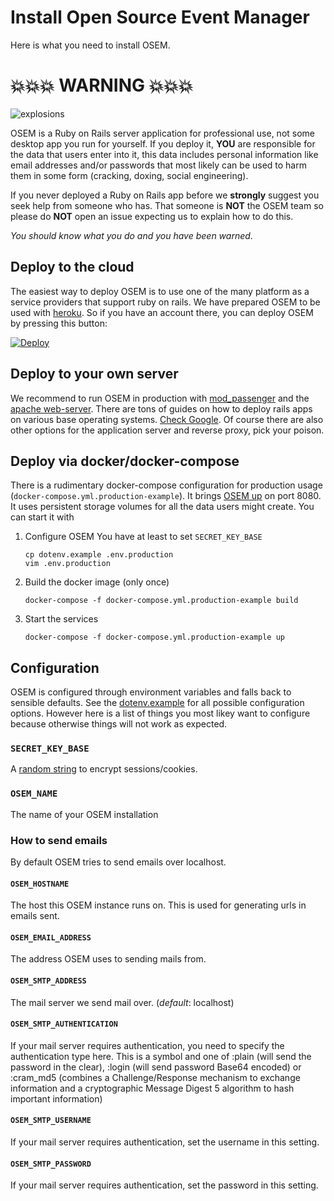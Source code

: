 # Install Open Source Event Manager
Here is what you need to install OSEM.

# 💥💥💥 WARNING 💥💥💥
![explosions](https://media.giphy.com/media/Yl5aO3gdVfsQ0/giphy.gif)

OSEM is a Ruby on Rails server application for professional use, not some desktop app you run for yourself. If you deploy it, **YOU** are responsible for the data that users enter into it, this data includes personal information like email addresses and/or passwords that most likely can be used to harm them in some form (cracking, doxing, social engineering).

If you never deployed a Ruby on Rails app before we **strongly** suggest you seek help from someone who has. That someone is **NOT** the OSEM team so please do **NOT** open an issue expecting us to explain how to do this.

*You should know what you do and you have been warned*.

## Deploy to the cloud
The easiest way to deploy OSEM is to use one of the many platform as a service providers that support ruby on rails. We have prepared OSEM to be used with [heroku](https://heroku.com). So if you have an account there, you can deploy OSEM by pressing this button:

<a href="https://heroku.com/deploy?template=https://github.com/openSUSE/osem/tree/v1.0">
  <img src="https://www.herokucdn.com/deploy/button.svg" alt="Deploy">
</a>

## Deploy to your own server
We recommend to run OSEM in production with [mod_passenger](https://www.phusionpassenger.com/download/#open_source)
and the [apache web-server](https://www.apache.org/). There are tons of guides on how to deploy rails apps on various
base operating systems. [Check Google](https://encrypted.google.com/search?hl=en&q=ruby%20on%20rails%20apache%20passenger). Of course there are also other options for the application server and reverse proxy, pick your poison.

## Deploy via docker/docker-compose
There is a rudimentary docker-compose configuration for production usage (`docker-compose.yml.production-example`). It brings [OSEM up](http://0.0.0.0:8080) on port 8080. It uses persistent storage volumes for all the data users might create. You can start it with


1. Configure OSEM
   You have at least to set `SECRET_KEY_BASE`
   ```
   cp dotenv.example .env.production
   vim .env.production
   ```
1. Build the docker image (only once)
   ```
   docker-compose -f docker-compose.yml.production-example build
   ```
1. Start the services
   ```
   docker-compose -f docker-compose.yml.production-example up
   ```

## Configuration
OSEM is configured through environment variables and falls back to sensible defaults. See the [dotenv.example](https://github.com/openSUSE/osem/blob/master/dotenv.example) for all possible configuration options. However here is a list of things you most likey want to configure because otherwise things will not work as expected.

### `SECRET_KEY_BASE`
A [random string](https://www.randomlists.com/string?base=16&length=64&qty=1) to encrypt sessions/cookies.

### `OSEM_NAME`
The name of your OSEM installation

### How to send emails
By default OSEM tries to send emails over localhost.

#### `OSEM_HOSTNAME`
The host this OSEM instance runs on. This is used for generating urls in emails sent.

#### `OSEM_EMAIL_ADDRESS`
The address OSEM uses to sending mails from.

#### `OSEM_SMTP_ADDRESS`
The mail server we send mail over. (*default*: localhost)

#### `OSEM_SMTP_AUTHENTICATION`
If your mail server requires authentication, you need to specify the authentication type here. This is a symbol and one of :plain (will send the password in the clear), :login (will send password Base64 encoded) or :cram_md5 (combines a Challenge/Response mechanism to exchange information and a cryptographic Message Digest 5 algorithm to hash important information)

#### `OSEM_SMTP_USERNAME`
If your mail server requires authentication, set the username in this setting.

#### `OSEM_SMTP_PASSWORD`
If your mail server requires authentication, set the password in this setting.
